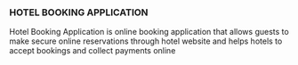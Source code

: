 ### HOTEL BOOKING APPLICATION
Hotel Booking Application is online booking application that allows guests to make secure online reservations through hotel website and helps hotels to accept bookings and collect payments online
